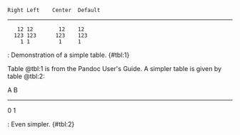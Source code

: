     Right Left    Center  Default
  ------- ------ -------- ---------
       12 12        12    12
      123 123      123    123
        1 1         1     1

  : Demonstration of a simple table. {\#tbl:1}

Table @tbl:1 is from the Pandoc User's Guide. A simpler table is given
by table @tbl:2:

  A   B
  --- ---
  0   1

  : Even simpler. {\#tbl:2}
